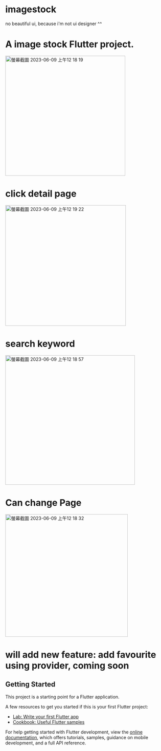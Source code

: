 # imagestock

no beautiful ui, because i'm not ui designer ^^

#  A image stock Flutter project.
<img width="375" alt="螢幕截圖 2023-06-09 上午12 18 19" src="https://github.com/ivansiuzzz/ImageStock/assets/127587691/264634c6-e58d-4d98-bab7-ce95f4d09add">

# click detail page
<img width="377" alt="螢幕截圖 2023-06-09 上午12 19 22" src="https://github.com/ivansiuzzz/ImageStock/assets/127587691/881a4694-93fa-408f-a96b-8af3504cc677">

# search keyword
<img width="405" alt="螢幕截圖 2023-06-09 上午12 18 57" src="https://github.com/ivansiuzzz/ImageStock/assets/127587691/3e09bd8d-8fb1-4d3b-93f8-6e46c7ab0767">

#  Can change Page
<img width="383" alt="螢幕截圖 2023-06-09 上午12 18 32" src="https://github.com/ivansiuzzz/ImageStock/assets/127587691/cb61be19-6b0a-494a-a758-0c271510edd7">

# will add new feature: add favourite using provider, coming soon

## Getting Started

This project is a starting point for a Flutter application.

A few resources to get you started if this is your first Flutter project:

- [Lab: Write your first Flutter app](https://docs.flutter.dev/get-started/codelab)
- [Cookbook: Useful Flutter samples](https://docs.flutter.dev/cookbook)

For help getting started with Flutter development, view the
[online documentation](https://docs.flutter.dev/), which offers tutorials,
samples, guidance on mobile development, and a full API reference.
